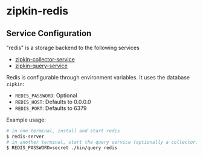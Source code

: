 # zipkin-redis

## Service Configuration

"redis" is a storage backend to the following services
* [zipkin-collector-service](https://github.com/openzipkin/zipkin/blob/master/zipkin-collector-service/README.md)
* [zipkin-query-service](https://github.com/openzipkin/zipkin/blob/master/zipkin-query-service/README.md)

Redis is configurable through environment variables. It uses the database `zipkin`:

   * `REDIS_PASSWORD`: Optional
   * `REDIS_HOST`: Defaults to 0.0.0.0
   * `REDIS_PORT`: Defaults to 6379

Example usage:
```bash
# in one terminal, install and start redis
$ redis-server
# in another terminal, start the query service (optionally a collector)
$ REDIS_PASSWORD=secret ./bin/query redis
```
